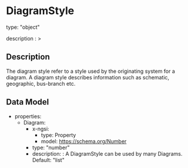 # DiagramStyle
type: "object"
description : >
## Description
The diagram style refer to a style used by the originating system for a diagram.  A diagram style describes information such as schematic, geographic, bus-branch etc.

## Data Model
  - properties:
    - Diagram:
      - x-ngsi:
        - type: Property
        - model: https://schema.org/Number
      - type: "number"
      - description: : A DiagramStyle can be used by many Diagrams. Default: "list"
